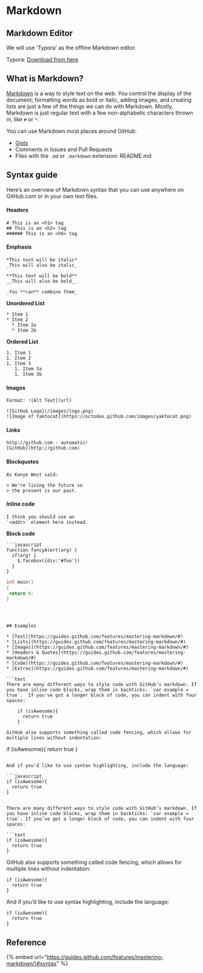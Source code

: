 # Markdown

## Markdown Editor

We will use  'Typora' as the offline Markdown editor. 

Typora:  [Download from here](https://typora.io/#windows)

## What is Markdown?

[Markdown](http://daringfireball.net/projects/markdown/) is a way to style text on the web. You control the display of the document; formatting words as bold or italic, adding images, and creating lists are just a few of the things we can do with Markdown. Mostly, Markdown is just regular text with a few non-alphabetic characters thrown in, like `#` or `*`.

You can use Markdown most places around GitHub:

* [Gists](https://gist.github.com/)
* Comments in Issues and Pull Requests
* Files with the `.md` or `.markdown` extension:  README.md

## Syntax guide

Here’s an overview of Markdown syntax that you can use anywhere on GitHub.com or in your own text files.

#### Headers

```text
# This is an <h1> tag
## This is an <h2> tag
###### This is an <h6> tag
```

#### Emphasis

```text
*This text will be italic*
_This will also be italic_

**This text will be bold**
__This will also be bold__

_You **can** combine them_
```

**Unordered List**

```text
* Item 1
* Item 2
  * Item 2a
  * Item 2b
```

**Ordered List**

```text
1. Item 1
1. Item 2
1. Item 3
   1. Item 3a
   1. Item 3b
```

#### Images

```text
Format: ![Alt Text](url)

![GitHub Logo](/images/logo.png)
![Image of Yaktocat](https://octodex.github.com/images/yaktocat.png)
```

#### Links

```text
http://github.com - automatic!
[GitHub](http://github.com)
```

#### Blockquotes

```text
As Kanye West said:

> We're living the future so
> the present is our past.
```

#### Inline code

```text
I think you should use an
`<addr>` element here instead.
```

**Block code**

```text
```javascript
function fancyAlert(arg) {
  if(arg) {
    $.facebox({div:'#foo'})
  }
}
```


```C
int main()
{
 return 0;
}
```
```



## Examples

* [Text](https://guides.github.com/features/mastering-markdown/#)
* [Lists](https://guides.github.com/features/mastering-markdown/#)
* [Images](https://guides.github.com/features/mastering-markdown/#)
* [Headers & Quotes](https://guides.github.com/features/mastering-markdown/#)
* [Code](https://guides.github.com/features/mastering-markdown/#)
* [Extras](https://guides.github.com/features/mastering-markdown/#)

```text
There are many different ways to style code with GitHub's markdown. If you have inline code blocks, wrap them in backticks: `var example = true`.  If you've got a longer block of code, you can indent with four spaces:

    if (isAwesome){
      return true
    }

GitHub also supports something called code fencing, which allows for multiple lines without indentation:

```
if (isAwesome){
  return true
}
```

And if you'd like to use syntax highlighting, include the language:

```javascript
if (isAwesome){
  return true
}
```
```

There are many different ways to style code with GitHub’s markdown. If you have inline code blocks, wrap them in backticks: `var example = true`. If you’ve got a longer block of code, you can indent with four spaces:

```text
if (isAwesome){
  return true
}
```

GitHub also supports something called code fencing, which allows for multiple lines without indentation:

```text
if (isAwesome){
  return true
}
```

And if you’d like to use syntax highlighting, include the language:

```text
if (isAwesome){
  return true
}
```

## Reference

{% embed url="https://guides.github.com/features/mastering-markdown/\#syntax" %}

## 

